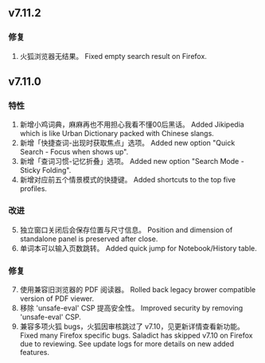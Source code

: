 ## v7.11.2

### 修复

1. 火狐浏览器无结果。
   Fixed empty search result on Firefox.

## v7.11.0

### 特性

1. 新增小鸡词典，麻麻再也不用担心我看不懂00后黑话。
   Added Jikipedia which is like Urban Dictionary packed with Chinese slangs.
2. 新增「快捷查词-出现时获取焦点」选项。
   Added new option "Quick Search - Focus when shows up".
3. 新增「查词习惯-记忆折叠」选项。
   Added new option "Search Mode - Sticky Folding".
4. 新增对应前五个情景模式的快捷键。
   Added shortcuts to the top five profiles.

### 改进

5. 独立窗口关闭后会保存位置与尺寸信息。
   Position and dimension of standalone panel is preserved after close.
6. 单词本可以输入页数跳转。
   Added quick jump for Notebook/History table.

### 修复

7. 使用兼容旧浏览器的 PDF 阅读器。
   Rolled back legacy brower compatible version of PDF viewer.
8. 移除 'unsafe-eval' CSP 提高安全性。
   Improved security by removing 'unsafe-eval' CSP.
9. 兼容多项火狐 bugs，火狐因审核跳过了 v7.10，见更新详情查看新功能。
   Fixed many Firefox specific bugs. Saladict has skipped v7.10 on Firefox due to reviewing. See update logs for more details on new added features.
